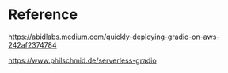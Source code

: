 # Reference

https://abidlabs.medium.com/quickly-deploying-gradio-on-aws-242af2374784

https://www.philschmid.de/serverless-gradio